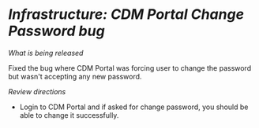 # *Infrastructure: CDM Portal Change Password bug*

_What is being released_

Fixed the bug where CDM Portal was forcing user to change the password but wasn't accepting any new password.

_Review directions_

- Login to CDM Portal and if asked for change password, you should be able to change it successfully.